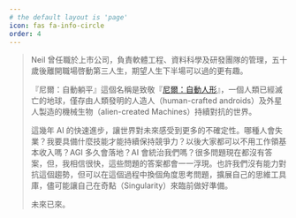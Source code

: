 ```yaml
---
# the default layout is 'page'
icon: fas fa-info-circle
order: 4
---
```


> Neil 曾任職於上市公司，負責軟體工程、資料科學及研發團隊的管理，五十歲後離開職場啓動第三人生，期望人生下半場可以過的更有趣。
> 
> 『尼爾：自動躺平』這個名稱是致敬『[尼爾：自動人形](https://zh.wikipedia.org/zh-tw/%E5%B0%BC%E7%88%BE%EF%BC%9A%E8%87%AA%E5%8B%95%E4%BA%BA%E5%BD%A2)』，一個人類已經滅亡的地球，僅存由人類發明的人造人（human-crafted androids）及外星人製造的機械生物（alien-created Machines）持續對抗的世界。
> 
> 這幾年 AI 的快速進步，讓世界對未來感受到更多的不確定性。哪種人會失業？我要具備什麼技能才能持續保持競爭力？以後大家都可以不用工作領基本收入嗎？AGI 多久會落地？AI 會統治我們嗎？很多問題現在都沒有答案，但，我相信很快，這些問題的答案都會一一浮現。也許我們沒有能力對抗這個趨勢，但可以在這個過程中換個角度思考問題，擴展自己的思維工具庫，儘可能讓自己在奇點（Singularity）來臨前做好準備。
> 
> 未來已來。